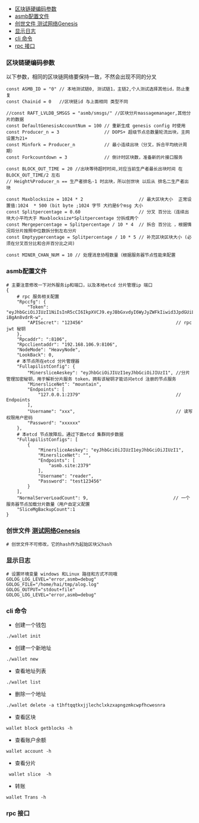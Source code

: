 

- [区块链硬编码参数](#区块链硬编码参数)
- [asmb配置文件](#asmb配置文件)
- [创世文件 测试网络Genesis](#创世文件-测试网络genesis)
- [显示日志](#显示日志)
- [cli 命令](#cli-命令)
- [rpc 接口](#rpc-接口)


### 区块链硬编码参数

以下参数，相同的区块链网络要保持一致，不然会出现不同的分叉
```
const ASMB_ID = "0" // 本地测试链0, 测试链1，主链2,个人测试选择其他id，防止重复
const Chainid = 0   //区块链id 与上面相同 类型不同

//const RAFT_LVLDB_SMSGS = "asmb/smsgs/" //区块分片massagemanager,其他分片的数据
const DefaultGenesisAccountNum = 100 // 重新生成 genesis config 时使用
const Producer_n = 3                 // DOPS+ 超级节点总数量轮流出块，主网 设置为21+
const Minfork = Producer_n           // 最小连续出块（分叉，拆合平均统计周期）
const Forkcountdown = 3              // 倒计时区块数，准备新的片接口服务

const BLOCK_OUT_TIME = 20 //出块等待超时时间,对应当前生产者最长出块时间 在 BLOCK_OUT_TIME/2 左右
// Height%Producer_n == 生产者排名-1 时出块，所以创世块 以后从 排名二生产者出块

const Maxblocksize = 1024 * 2                     // 最大区块大小  正常设置值:1024  * 500 (bit byte ;1024 字节 大约是6个msg 大小
const Splitpercentage = 0.60                      // 分叉 百分比（连续出块大小平均大于 Maxblocksize*Splitpercentage 分拆成两个
const Mergepercentage = Splitpercentage / 10 * 4  // 拆合 百分比 ，根据情况将分片按照中位数拆分到左右分片
const Emptyypercentage = Splitpercentage / 10 * 5 // 补充区块区块大小 (必须在分叉百分比和合并百分比之间)

```

```
const MINER_CHAN_NUM = 10 // 处理消息协程数量（根据服务器节点性能来配置
```

### asmb配置文件

```
# 主要注意修改一下对外服务ip和端口，以及本地etcd 分片管理ip 端口
{
	# rpc 服务相关配置
	"Rpccfg": {
		"Token": "eyJhbGciOiJIUzI1NiIsInR5cCI6IkpXVCJ9.eyJBbGxvdyI6WyJyZWFkIiwid3JpdGUiLCJzaWduIiwiYWRtaW4iXX0.ae22SYWjZ_RJRRhfWDpVFzWThu_6EQ-iBgAn8vdrR-w",
		"APISecret": "123456"									// rpc jwt 秘钥
	},
	"Rpcaddr": ":8106",
	"Rpcclientaddr": "192.168.106.9:8106",
	"NodeMode": "HeavyNode",
	"LookBack": 0,
	# 本节点所在etcd 分片管理器 
	"FullapilistConfig": {
		"MinersliceAeskey": "eyJhbGciOiJIUzI1eyJhbGciOiJIUzI1", //分片管理加密秘钥，用于解析分片服务 token，拥有该秘钥才能访问etcd 注册的节点服务
		"MinersliceNet": "mountain",
		"Endpoints": [
			"127.0.0.1:2379"									// Endpoints
		],
		"Username": "xxx",										// 读写权限用户密码
		"Password": "xxxxxx"
	},
	# 本etcd 节点故障后，通过下面etcd 集群同步数据
	"FullapilistConfigs": [
		{
			"MinersliceAeskey": "eyJhbGciOiJIUzI1eyJhbGciOiJIUzI1",
			"MinersliceNet": "",
			"Endpoints": [
				"asmb.site:2379"
			],
			"Username": "reader",
			"Password": "test123456"
		}
	],
	"NormalServerLoadCount": 9,	                               // 一个服务器节点加载分片数量（用户自定义配置
	"SliceMgBackupCount":1
}

```


### 创世文件 [测试网络Genesis](./Genesis)
```
# 创世文件不可修改，它的hash作为起始区块父hash
```

### 显示日志

```
# 设置环境变量 windows 和Linux 路径和方式不同哦
GOLOG_LOG_LEVEL="error,asmb=debug"
GOLOG_FILE="/home/hai/tmp/alog.log"
GOLOG_OUTPUT="stdout+file"
GOLOG_LOG_LEVEL="error,asmb=debug"
```


### cli 命令

- 创建一个钱包

``` 
./wallet init 
```

- 创建一个新地址
  
```
./wallet new
```
- 查看地址列表
  
```
./wallet list
```

- 删除一个地址
  
```
./wallet delete -a t1hftqqtkxjjlechclxkzxapngzmkcwpfhcwesnra
```

- 查看区块

```
wallet block getblocks -h
```

- 查看账户余额

```
wallet account -h
```

- 查看分片

```
 wallet slice  -h
```

- 转账

```
wallet Trans -h 
```

### rpc 接口